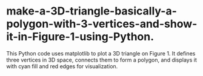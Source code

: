 # make-a-3D-triangle-basically-a-polygon-with-3-vertices-and-show-it-in-Figure-1-using-Python.
This Python code uses matplotlib to plot a 3D triangle on Figure 1. It defines three vertices in 3D space, connects them to form a polygon, and displays it with cyan fill and red edges for visualization.
